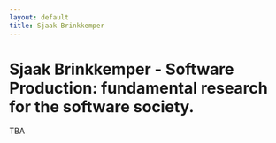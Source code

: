 ```yaml
---
layout: default
title: Sjaak Brinkkemper
---
```


# Sjaak Brinkkemper - Software Production: fundamental research for the software society.

TBA

